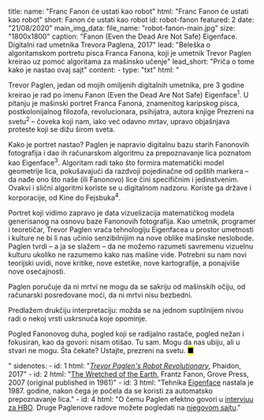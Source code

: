 title: 
    name: "Franc Fanon će ustati kao robot"
    html: "Franc Fanon će ustati kao robot"
    short: Fanon će ustati kao robot
id: robot-fanon
featured: 2
date: "21/08/2020"
main_img_data:
    file_name: "robot-fanon-main.jpg"
    size: "1800x1800"
    caption: "<span class='italic-style'>Fanon (Even the Dead Are Not Safe) Eigenface</span>. Digitalni rad umetnika Trevora Paglena, 2017"
lead: "Beleška o algoritamskom portretu pisca Franca Fanona, koji je umetnik Trevor Paglen kreirao uz pomoć algoritama za mašinsko učenje"
lead_short: "Priča o tome kako je nastao ovaj sajt"
content:
    - type: "txt"
      html: "<p>Trevor Paglen, jedan od mojih omiljenih digitalnih umetnika, pre 3 godine kreirao je rad po imenu <span class='italic-style'>Fanon (Even the Dead Are Not Safe) Eigenface</span><sup id='s1'>1</sup>. U pitanju je mašinski portret Franca Fanona, znamenitog karipskog pisca, postkolonijalnog filozofa, revolucionara, psihijatra, autora knjige <span class='italic-style'>Prezreni na svetu</span><sup id='s2'>2</sup> – čoveka koji nam, iako već odavno mrtav, upravo objašnjava proteste koji se dižu širom sveta.</p>
    <p>Kako je portret nastao? Paglen je napravio digitalnu bazu starih Fanonovih fotografija i dao ih računarskom algoritmu za prepoznavanje lica poznatom kao <span class='italic-style'>Eigenface</span><sup id='s3'>3</sup>. Algoritam radi tako što formira matematički model geometrije lica, pokušavajući da razdvoji pojedinačne od opštih markera – da nađe ono što naše (ili Fanonovo) lice čini specifičnim i jedinstvenim. Ovakvi i slični algoritmi koriste se u digitalnom nadzoru. Koriste ga države i korporacije, od Kine do Fejsbuka<sup id='s4'>4</sup>.</p>
    <p>Portret koji vidimo zapravo je data vizuelizacija matematičkog modela generisanog na osnovu baze Fanonovih fotografija. Kao umetnik, programer i teoretičar, Trevor Paglen vraća tehnologiju Eigenfacea u prostor umetnosti i kulture ne bi li nas učinio senzibilnijim na nove oblike mašinske neslobode. Paglen tvrdi – a ja se slažem – da ne možemo razumeti savremenu vizuelnu kulturu ukoliko ne razumemo kako nas mašine vide. Potrebni su nam novi teorijski uvidi, nove kritike, nove estetike, nove kartografije, a ponajviše <span class='italic-style'>nove osećajnosti</span>.</p> 
    <p>Paglen poručuje da ni mrtvi ne mogu da se sakriju od mašinskih očiju, od računarski posredovane moći, da ni mrtvi nisu bezbedni.</p> 
    <p>Predlažem drukčiju interpretaciju: možda se na jednom suptilnijem nivou radi o nekoj vrsti uskrsnuća koje opominje.</p>
    <p>Pogled Fanonovog duha, pogled koji se radijalno rastače, pogled nežan i fokusiran, kao da govori: nisam otišao. <span class='italic-style'>Tu</span> sam. Mogu da nas ubiju, ali u stvari ne mogu. Šta čekate? Ustajte, prezreni na svetu. <mark>&#9632;</mark></p>"
sidenotes:
    - id: 1
      html: "<a href='https://www.phaidon.com/agenda/art/articles/2018/may/30/trevor-paglen-s-robot-revolutionary/' target='_blank'><em>Trevor Paglen's Robot Revolutionary</em></a>, Phaidon, 2017"
    - id: 2
      html: "<a href='https://library.memoryoftheworld.org/#/book/ab44920b-46f0-4b94-963f-fcf76323fc7c' target='_blank'><span class='italic-style'>The Wretched of the Earth</span></a>, Frantz Fanon, Grove Press, 2007 (original published in 1961)"
    - id: 3
      html: "Tehnika <span class='italic-style'><a href='https://en.wikipedia.org/wiki/Eigenface' target='_blank'>Eigenface</a></span> nastala je 1987. godine, nakon čega je počela da se koristi za automatsko prepoznavanje lica.</span>"
    - id: 4
      html: "O čemu Paglen efektno govori u <a href='https://www.youtube.com/watch?v=HEI8cuGKiNk' target='_blank'>intervjuu za HBO</a>. Druge Paglenove radove možete pogledati na <a href='http://www.paglen.com/' target='_blank'>njegovom sajtu</a>."